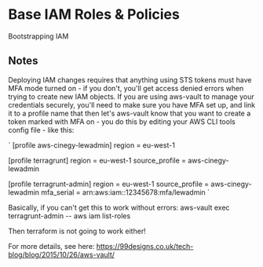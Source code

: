 # Base IAM Roles & Policies

Bootstrapping IAM

## Notes

Deploying IAM changes requires that anything using STS tokens must have MFA mode turned on - if you don't, you'll get access denied errors when trying to create new IAM objects. If you are using aws-vault to manage your credentials securely, you'll need to make sure you have MFA set up, and link it to a profile name that then let's aws-vault know that you want to create a token marked with MFA on - you do this by editing your AWS CLI tools config file - like this:

`
[profile aws-cinegy-lewadmin]
region = eu-west-1

[profile terragrunt]
region = eu-west-1
source_profile = aws-cinegy-lewadmin

[profile terragrunt-admin]
region = eu-west-1
source_profile = aws-cinegy-lewadmin
mfa_serial = arn:aws:iam::12345678:mfa/lewadmin
`

Basically, if you can't get this to work without errors:
aws-vault exec terragrunt-admin -- aws iam list-roles

Then terraform is not going to work either!

For more details, see here: <https://99designs.co.uk/tech-blog/blog/2015/10/26/aws-vault/>
